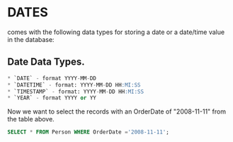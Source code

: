 # DATES
comes with the following data types for storing a date or a date/time value in the database:

## Date Data Types.
```SQL
* `DATE` - format YYYY-MM-DD
* `DATETIME` - format: YYYY-MM-DD HH:MI:SS
* `TIMESTAMP` - format: YYYY-MM-DD HH:MI:SS
* `YEAR` - format YYYY or YY
```
Now we want to select the records with an OrderDate of "2008-11-11" from the table above.
```sql
SELECT * FROM Person WHERE OrderDate ='2008-11-11';
```